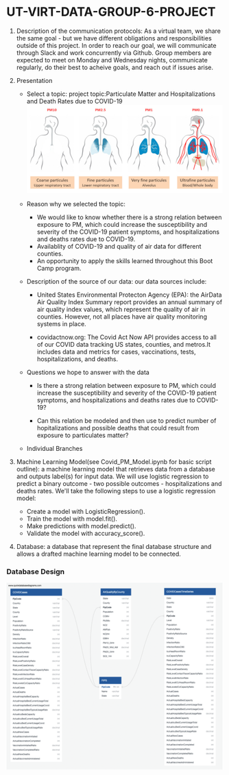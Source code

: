 # UT-VIRT-DATA-GROUP-6-PROJECT

1. Description of the communication protocols:
   As a virtual team, we share the same goal - but we have different obligations and responsibilities outside of this project.              In order to reach our goal, we will communicate through Slack and work concurrently via Github. Group members are expected to            meet on Monday and Wednesday nights, communicate regularly, do their best to acheive goals, and reach out if issues arise.
        
2. Presentation
   - Select a topic:
     project topic:Particulate Matter and Hospitalizations and Death Rates due to COVID-19
     ![ParticulateMatter](Resources/ParticulateMatter.jpg)
     
   - Reason why we selected the topic:
     - We would like to know whether there is a strong relation between exposure to PM, which could increase the susceptibility and             severity of the COVID-19 patient symptoms, and hospitalizations and deaths rates due to COVID-19.
     - Availablity of COVID-19 and quality of air data for different counties.
     - An opportunity to apply the skills learned throughout this Boot Camp program.
    
   - Description of the source of our data: our data sources include:
     - United States Environmental Protecton Agency (EPA): the AirData Air   Quality Index Summary report provides an annual                    summary of air quality index values, which represent the quality of air in counties. However, not all places have air                    quality monitoring systems in place.

     - covidactnow.org:
       The Covid Act Now API provides access to all of our COVID data tracking US states, counties, and metros.It includes data and              metrics for cases, vaccinations, tests, hospitalizations, and deaths. 

   - Questions we hope to answer with the data
     - Is there a strong relation between exposure to PM, which could increase the susceptibility and severity of the COVID-19 patient          symptoms, and hospitalizations and deaths rates due to COVID-19?

     - Can this relation be modeled and then use to predict number of hopitalizations and possible deaths that could result from exposure        to particulates matter?

   - Individual Branches

3. Machine Learning Model(see Covid_PM_Model.ipynb for basic script outline): a machine learning model that retrieves data from a            database and outputs label(s) for input data. We will use logistic regression to predict a binary outcome - two possible outcomes -      hospitalizations and deaths rates. We'll take the following steps to use a logistic regression model:

    - Create a model with LogisticRegression().
    - Train the model with model.fit().
    - Make predictions with model.predict().
    - Validate the model with accuracy_score().

4. Database: a database that represent the final database structure and allows a drafted machine learning model to be connected.

### Database Design

![](Resources/CovidProjectDatabaseDesign.png)



